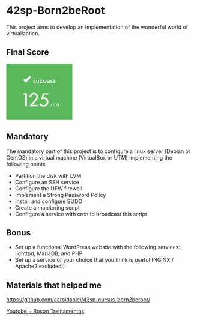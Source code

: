 # 42sp-Born2beRoot
This project aims to develop an implementation of the wonderful world of virtualization.

## Final Score

<img height=150px src=https://github.com/erick-medeiros/guide42/blob/main/grade/grade_125_100.png alt="eandre-f score"/>

## Mandatory

The mandatory part of this project is to configure a linux server (Debian or CentOS) in a virtual machine (VirtualBox or UTM) implementing the following points

* Partition the disk with LVM
* Configure an SSH service
* Configure the UFW firewall
* Implement a Strong Password Policy
* Install and configure SUDO
* Create a monitoring script
* Configure a service with cron to broadcast this script

## Bonus
* Set up a functional WordPress website with the following services: lighttpd, MariaDB, and PHP
* Set up a service of your choice that you think is useful (NGINX / Apache2 excluded!)

## Materials that helped me
https://github.com/caroldaniel/42sp-cursus-born2beroot/

[Youtube ~ Boson Treinamentos](https://www.youtube.com/watch?v=efGBoJ-f_2Y&list=PLucm8g_ezqNpGh95n-OdEk06ity7YYfvU)